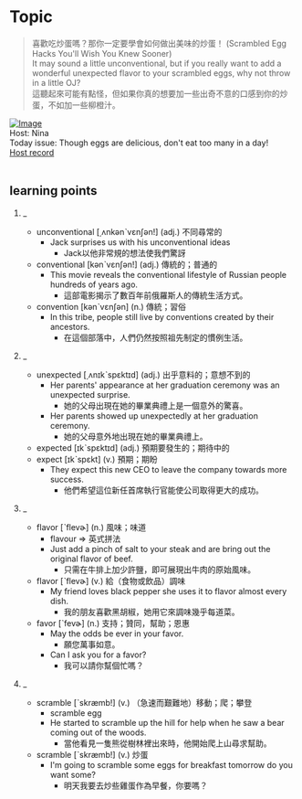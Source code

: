 # Topic

> 喜歡吃炒蛋嗎？那你一定要學會如何做出美味的炒蛋！ (Scrambled Egg Hacks You'll Wish You Knew Sooner) <br>
> It may sound a little unconventional, but if you really want to add a wonderful unexpected flavor to your scrambled eggs, why not throw in a little OJ? <br>
> 這聽起來可能有點怪，但如果你真的想要加一些出奇不意的口感到你的炒蛋，不如加一些柳橙汁。 <br>

[![Image](https://cdn.voicetube.com/assets/thumbnails/jI_9mz1sMMs.jpg)](https://www.youtube.com/embed/jI_9mz1sMMs?rel=0&showinfo=0&cc_load_policy=0&controls=1&autoplay=1&iv_load_policy=3&playsinline=1&wmode=transparent&start=146&end=155&enablejsapi=1&origin=https://tw.voicetube.com&widgetid=1)<br>
Host: Nina
<br>Today issue: Though eggs are delicious, don't eat too many in a day!
<br>
[Host record](https://cdn.voicetube.com/tmp/everyday_records/2186512841442311/3650.mp3)
<br><br>
## learning points
1. _
	* unconventional [͵ʌnkənˋvɛnʃən!] (adj.) 不同尋常的
		- Jack surprises us with his unconventional ideas
			+ Jack以他非常規的想法使我們驚訝
	* conventional [kənˋvɛnʃən!] (adj.) 傳統的；普通的
		- This movie reveals the conventional lifestyle of Russian people hundreds of years ago.
			+ 這部電影揭示了數百年前俄羅斯人的傳統生活方式。
	* convention [kənˋvɛnʃən] (n.) 傳統；習俗
		- In this tribe, people still live by conventions created by their ancestors.
			+ 在這個部落中，人們仍然按照祖先制定的慣例生活。

2. _
	* unexpected [͵ʌnɪkˋspɛktɪd] (adj.) 出乎意料的；意想不到的
		- Her parents' appearance at her graduation ceremony was an unexpected surprise.
			+ 她的父母出現在她的畢業典禮上是一個意外的驚喜。
		- Her parents showed up unexpectedly at her graduation ceremony.
			+ 她的父母意外地出現在她的畢業典禮上。
	* expected [ɪkˋspɛktɪd] (adj.) 預期要發生的；期待中的
	* expect [ɪkˋspɛkt] (v.) 預期；期盼
		- They expect this new CEO to leave the company towards more success.
			+ 他們希望這位新任首席執行官能使公司取得更大的成功。

3. _
	* flavor [ˋflevɚ] (n.) 風味；味道
		- flavour => 英式拼法
		- Just add a pinch of salt to your steak and are bring out the original flavor of beef.
			+ 只需在牛排上加少許鹽，即可展現出牛肉的原始風味。
	* flavor [ˋflevɚ] (v.) 給（食物或飲品）調味
		- My friend loves black pepper she uses it to flavor almost every dish.
			+ 我的朋友喜歡黑胡椒，她用它來調味幾乎每道菜。
	* favor [ˋfevɚ] (n.) 支持；贊同，幫助；恩惠
		- May the odds be ever in your favor.
			+ 願您萬事如意。
		- Can I ask you for a favor?
			+ 我可以請你幫個忙嗎？

4. _
	* scramble [ˋskræmb!] (v.) （急速而艱難地）移動；爬；攀登
		- scramble egg
		- He started to scramble up the hill for help when he saw a bear coming out of the woods.
			+ 當他看見一隻熊從樹林裡出來時，他開始爬上山尋求幫助。
	* scramble [ˋskræmb!] (v.) 炒蛋
		- I'm going to scramble some eggs for breakfast tomorrow do you want some?
			+ 明天我要去炒些雞蛋作為早餐，你要嗎？
